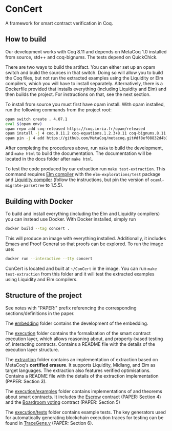# ConCert

A framework for smart contract verification in Coq.

## How to build

Our development works with Coq 8.11 and depends on MetaCoq 1.0 installed from source, std++ and
coq-bignums. The tests depend on QuickChick.

There are two ways to build the artifact. You can either set up an opam switch and build the sources
in that switch. Doing so will allow you to build the Coq files, but not run the extracted examples
using the Liquidity or Elm compilers, which you will have to install separately. Alternatively,
there is a Dockerfile provided that installs everything (including Liquidity and Elm) and then
builds the project. For instructions on that, see the next section.

To install from source you must first have opam install. With opam installed, run the following
commands from the project root:

```bash
opam switch create . 4.07.1
eval $(opam env)
opam repo add coq-released https://coq.inria.fr/opam/released
opam install -j 4 coq.8.11.2 coq-equations.1.2.3+8.11 coq-bignums.8.11.0 coq-stdpp.1.4.0 coq-ext-lib.0.11.2 coq-quickchick.1.3.2
opam pin -j 4 add https://github.com/MetaCoq/metacoq.git#df8ef08832d4b30f1b354a8e751cdaf154d0b9a0
```

After completing the procedures above, run `make` to build the development, and `make html` to build
the documentation. The documentation will be located in the docs folder after `make html`.

To test the code produced by our extraction run `make test-extraction`. This command requires [Elm
compiler](https://guide.elm-lang.org/install/elm.html) with the `elm-explorations/test` package and
[Liquidity compiler](https://www.liquidity-lang.org/doc/installation/index.html) (follow the
instructions, but pin the version of `ocaml-migrate-parsetree` to 1.5.5).

## Building with Docker

To build and install everything (including the Elm and Liquidity compilers) you can instead use
Docker. With Docker installed, simply run

```bash
docker build --tag concert .
```

This will produce an image with everything installed. Additionally, it includes Emacs and Proof
General so that proofs can be explored. To run the image use:
```bash
docker run --interactive --tty concert
```

ConCert is located and built at `~/ConCert` in the image. You can run `make test-extraction` from
this folder and it will test the extracted examples using Liquidity and Elm compilers.

## Structure of the project

See notes with "PAPER:" prefix referencing the corresponding sections/definitions in the paper.

The [embedding](embedding/) folder contains the development of the embedding.

The [execution](execution/) folder contains the formalization of the smart contract execution layer,
which allows reasoning about, and property-based testing of, interacting contracts. Contains a
README file with the details of the execution layer structure.

The [extraction](extraction/) folder contains an implementation of extraction based on MetaCoq's
**certified erasure**.  It supports Liquidity, Midlang, and Elm as target languages. The extraction
also features verified optimisations. Contains a README file with the details of the extraction
implementation (PAPER: Section 3).

The [execution/examples](execution/examples) folder contains implementations of and theorems about
smart contracts.  It includes the [Escrow](execution/examples/Escrow.v) contract (PAPER: Section 4)
and the [Boardroom voting](execution/examples/BoardroomVoting.v) contract (PAPER: Section 5)

The [execution/tests](execution/tests) folder contains example tests. The key generators used for
automatically generating blockchain execution traces for testing can be found in
[TraceGens.v](execution/tests/TraceGens.v) (PAPER: Section 6).

